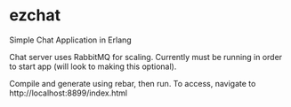 # ezchat
Simple Chat Application in Erlang

Chat server uses RabbitMQ for scaling. Currently must be running in order to start app (will look to making this optional).

Compile and generate using rebar, then run.  To access, navigate to http://localhost:8899/index.html